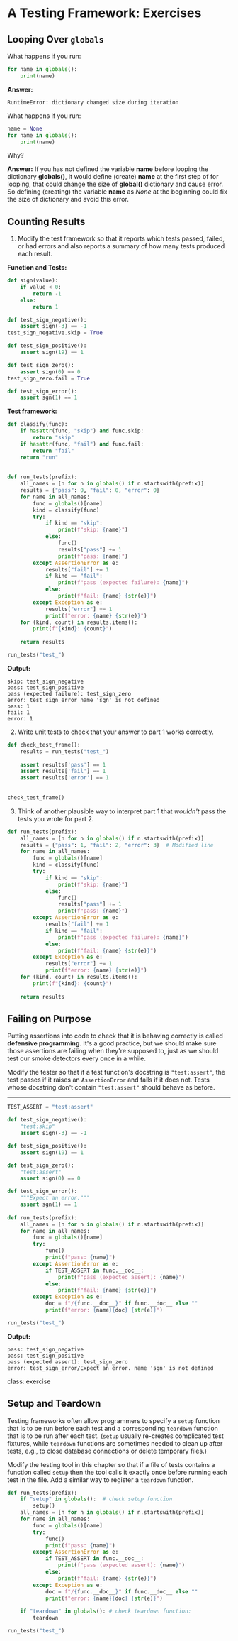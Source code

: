 # A Testing Framework: Exercises

## Looping Over `globals`

What happens if you run:

```python
for name in globals():
    print(name)
```

**Answer:**
```
RuntimeError: dictionary changed size during iteration
```

What happens if you run:

```python
name = None
for name in globals():
    print(name)
```

Why?

**Answer:**
If you has not defined the variable **name** before looping the dictionary **globals()**, it would define (create) **name** at the first step of for looping, that could change the size of **global()** dictionary and cause error.
So defining (creating) the variable **name** as *None* at the beginning could fix the size of dictionary and avoid this error.

## Counting Results

1.  Modify the test framework so that it reports which tests passed, failed, or had errors
    and also reports a summary of how many tests produced each result.
    
    
**Function and Tests:**
```python
def sign(value):
    if value < 0:
        return -1
    else:
        return 1

def test_sign_negative():
    assert sign(-3) == -1
test_sign_negative.skip = True

def test_sign_positive():
    assert sign(19) == 1

def test_sign_zero():
    assert sign(0) == 0
test_sign_zero.fail = True

def test_sign_error():
    assert sgn(1) == 1
```

**Test framework:**
```python
def classify(func):
    if hasattr(func, "skip") and func.skip:
        return "skip"
    if hasattr(func, "fail") and func.fail:
        return "fail"
    return "run"
    
 
def run_tests(prefix):
    all_names = [n for n in globals() if n.startswith(prefix)]
    results = {"pass": 0, "fail": 0, "error": 0}
    for name in all_names:
        func = globals()[name]
        kind = classify(func)
        try:
            if kind == "skip":
                print(f"skip: {name}")
            else:
                func()
                results["pass"] += 1
                print(f"pass: {name}")
        except AssertionError as e:
            results["fail"] += 1
            if kind == "fail":
                print(f"pass (expected failure): {name}")
            else:
                print(f"fail: {name} {str(e)}")
        except Exception as e:
            results["error"] += 1
            print(f"error: {name} {str(e)}")
    for (kind, count) in results.items():
        print(f"{kind}: {count}")
        
    return results    

run_tests("test_")
```

**Output:**
```
skip: test_sign_negative
pass: test_sign_positive
pass (expected failure): test_sign_zero
error: test_sign_error name 'sgn' is not defined
pass: 1
fail: 1
error: 1
```

2.  Write unit tests to check that your answer to part 1 works correctly.

```python
def check_test_frame():
    results = run_tests("test_")
    
    assert results['pass'] == 1
    assert results['fail'] == 1
    assert results['error'] == 1
    
    
check_test_frame()
```

3.  Think of another plausible way to interpret part 1
    that *wouldn't* pass the tests you wrote for part 2.
    
```python
def run_tests(prefix):
    all_names = [n for n in globals() if n.startswith(prefix)]
    results = {"pass": 1, "fail": 2, "error": 3}  # Modified line
    for name in all_names:
        func = globals()[name]
        kind = classify(func)
        try:
            if kind == "skip":
                print(f"skip: {name}")
            else:
                func()
                results["pass"] += 1
                print(f"pass: {name}")
        except AssertionError as e:
            results["fail"] += 1
            if kind == "fail":
                print(f"pass (expected failure): {name}")
            else:
                print(f"fail: {name} {str(e)}")
        except Exception as e:
            results["error"] += 1
            print(f"error: {name} {str(e)}")
    for (kind, count) in results.items():
        print(f"{kind}: {count}")
        
    return results
 ```

## Failing on Purpose

Putting assertions into code to check that it is behaving correctly
is called __defensive programming__.
It's a good practice,
but we should make sure those assertions are failing when they're supposed to,
just as we should test our smoke detectors every once in a while.

Modify the tester so that
if a test function's docstring is `"test:assert"`,
the test passes if it raises an `AssertionError`
and fails if it does not.
Tests whose docstring don't contain `"test:assert"`
should behave as before.

---
```python
TEST_ASSERT = "test:assert"

def test_sign_negative():
    "test:skip"
    assert sign(-3) == -1

def test_sign_positive():
    assert sign(19) == 1

def test_sign_zero():
    "test:assert"
    assert sign(0) == 0

def test_sign_error():
    """Expect an error."""
    assert sgn(1) == 1
    
def run_tests(prefix):
    all_names = [n for n in globals() if n.startswith(prefix)]
    for name in all_names:
        func = globals()[name]
        try:
            func()
            print(f"pass: {name}")
        except AssertionError as e:
            if TEST_ASSERT in func.__doc__:
                print(f"pass (expected assert): {name}")
            else:
                print(f"fail: {name} {str(e)}")
        except Exception as e:
            doc = f"/{func.__doc__}" if func.__doc__ else ""
            print(f"error: {name}{doc} {str(e)}")

run_tests("test_")
```

**Output:**
```
pass: test_sign_negative
pass: test_sign_positive
pass (expected assert): test_sign_zero
error: test_sign_error/Expect an error. name 'sgn' is not defined
```
class: exercise

## Setup and Teardown

Testing frameworks often allow programmers to specify a `setup` function
that is to be run before each test
and a corresponding `teardown` function
that is to be run after each test.
(`setup` usually re-creates complicated test fixtures,
while `teardown` functions are sometimes needed to clean up after tests,
e.g., to close database connections or delete temporary files.)

Modify the testing tool in this chapter so that
if a file of tests contains a function called `setup`
then the tool calls it exactly once before running each test in the file.
Add a similar way to register a `teardown` function.

```python
def run_tests(prefix):
    if "setup" in globals():  # check setup function
        setup()
    all_names = [n for n in globals() if n.startswith(prefix)]
    for name in all_names:
        func = globals()[name]
        try:
            func()
            print(f"pass: {name}")
        except AssertionError as e:
            if TEST_ASSERT in func.__doc__:
                print(f"pass (expected assert): {name}")
            else:
                print(f"fail: {name} {str(e)}")
        except Exception as e:
            doc = f"/{func.__doc__}" if func.__doc__ else ""
            print(f"error: {name}{doc} {str(e)}")
            
    if "teardown" in globals(): # check teardown function:
        teardown

run_tests("test_")
```
